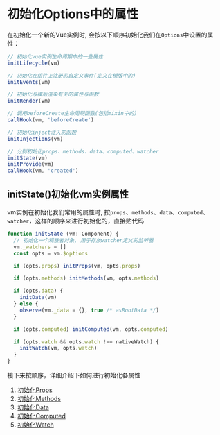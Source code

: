 # 初始化Options中的属性
在初始化一个新的Vue实例时, 会按以下顺序初始化我们在`Options`中设置的属性：
```js
// 初始化vue实例生命周期中的一些属性
initLifecycle(vm)

// 初始化在组件上注册的自定义事件(定义在模版中的)
initEvents(vm)

// 初始化与模版渲染有关的属性与函数
initRender(vm)

// 调用beforeCreate生命周期函数(包括mixin中的)
callHook(vm, 'beforeCreate')

// 初始化inject注入的函数
initInjections(vm)

// 分别初始化props、methods、data、computed、watcher
initState(vm)
initProvide(vm)
callHook(vm, 'created')
```

## initState()初始化vm实例属性
vm实例在初始化我们常用的属性时, 按`props`、`methods`、`data`、`computed`、`watcher`，这样的顺序来进行初始化的，直接贴代码
```js
function initState (vm: Component) {
  // 初始化一个观察者对象, 用于存放watcher定义的监听器
  vm._watchers = []
  const opts = vm.$options

  if (opts.props) initProps(vm, opts.props)

  if (opts.methods) initMethods(vm, opts.methods)

  if (opts.data) {
    initData(vm)
  } else {
    observe(vm._data = {}, true /* asRootData */)
  }

  if (opts.computed) initComputed(vm, opts.computed)

  if (opts.watch && opts.watch !== nativeWatch) {
    initWatch(vm, opts.watch)
  }
}
```

接下来按顺序，详细介绍下如何进行初始化各属性

1. [初始化Props](./初始化Props)
2. [初始化Methods](./初始化Methods)
3. [初始化Data](./初始化Data)
4. [初始化Computed](./初始化Computed)
5. [初始化Watch](./初始化Watch)